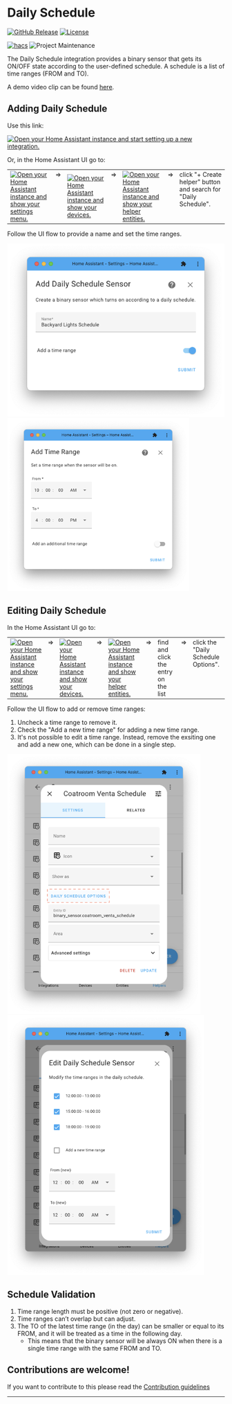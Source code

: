# Daily Schedule

[![GitHub Release][releases-shield]][releases]
[![License][license-shield]](LICENSE)

[![hacs][hacsbadge]][hacs]
![Project Maintenance][maintenance-shield]

The Daily Schedule integration provides a binary sensor that gets its ON/OFF state according to the user-defined schedule.
A schedule is a list of time ranges (FROM and TO).

A demo video clip can be found [here](https://youtu.be/3cVtPPC3S4U).

## Adding Daily Schedule

Use this link:

[![Open your Home Assistant instance and start setting up a new integration.](https://my.home-assistant.io/badges/config_flow_start.svg)](https://my.home-assistant.io/redirect/config_flow_start/?domain=daily_schedule)

Or, in the Home Assistant UI go to:

<table><tr>
<td>
    <a href="https://my.home-assistant.io/redirect/config/" target="_blank"><img src="https://my.home-assistant.io/badges/config.svg" alt="Open your Home Assistant instance and show your settings menu." /></a>
</td>
<td valign="top">=></td>
<td>
    <a href="https://my.home-assistant.io/redirect/devices/" target="_blank"><img src="https://my.home-assistant.io/badges/devices.svg" alt="Open your Home Assistant instance and show your devices." /></a>
</td>
<td valign="top">=></td>
<td>
    <a href="https://my.home-assistant.io/redirect/helpers/" target="_blank"><img src="https://my.home-assistant.io/badges/helpers.svg" alt="Open your Home Assistant instance and show your helper entities." /></a>
</td>
<td valign="top">=></td>
<td valign="top">click "+ Create helper" button and search for "Daily Schedule".</td>
</tr></table>

Follow the UI flow to provide a name and set the time ranges.

<img src="screenshots/new1.png" alt="New Daily Schedule Name" height="400"/>
<img src="screenshots/new2.png" alt="New Daily Schedule Time Range" height="400"/>

## Editing Daily Schedule

In the Home Assistant UI go to:

<table><tr>
<td>
    <a href="https://my.home-assistant.io/redirect/config/" target="_blank"><img src="https://my.home-assistant.io/badges/config.svg" alt="Open your Home Assistant instance and show your settings menu." /></a>
</td>
<td valign="top">=></td>
<td>
    <a href="https://my.home-assistant.io/redirect/devices/" target="_blank"><img src="https://my.home-assistant.io/badges/devices.svg" alt="Open your Home Assistant instance and show your devices." /></a>
</td>
<td valign="top">=></td>
<td>
    <a href="https://my.home-assistant.io/redirect/helpers/" target="_blank"><img src="https://my.home-assistant.io/badges/helpers.svg" alt="Open your Home Assistant instance and show your helper entities." /></a>
</td>
<td valign="top">=></td>
<td valign="top">find and click the entry on the list</td>
<td valign="top">=></td>
<td valign="top">click the "Daily Schedule Options".</td>
</tr></table>

Follow the UI flow to add or remove time ranges:
1) Uncheck a time range to remove it.
2) Check the "Add a new time range" for adding a new time range.
3) It's not possible to edit a time range. Instead, remove the exsiting one and add a new one, which can be done in a single step.

<img src="screenshots/edit1.png" alt="Edit Daily Schedule Dialog" height="600"/>
<img src="screenshots/edit2.png" alt="Edit Daily Schedule Time Range" height="600"/>

## Schedule Validation
1. Time range length must be positive (not zero or negative).
2. Time ranges can’t overlap but can adjust.
3. The TO of the latest time range (in the day) can be smaller or equal to its FROM, and it will be treated as a time in the following day.
    - This means that the binary sensor will be always ON when there is a single time range with the same FROM and TO.

## Contributions are welcome!

If you want to contribute to this please read the [Contribution guidelines](CONTRIBUTING.md)

<!---->

***

[hacs]: https://github.com/custom-components/hacs
[hacsbadge]: https://img.shields.io/badge/HACS-Custom-orange.svg?style=for-the-badge
[license-shield]: https://img.shields.io/github/license/amitfin/daily_schedule.svg?style=for-the-badge
[maintenance-shield]: https://img.shields.io/badge/maintainer-Amit%20Finkelstein%20%40amitfin-blue.svg?style=for-the-badge
[releases-shield]: https://img.shields.io/github/release/amitfin/daily_schedule.svg?style=for-the-badge
[releases]: https://github.com/amitfin/daily_schedule/releases

